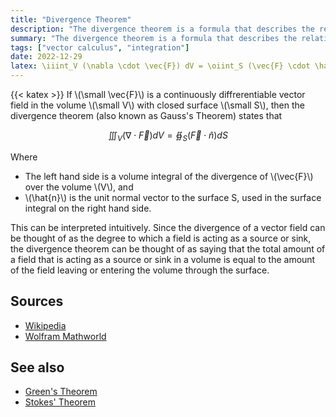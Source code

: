 ```yaml
---
title: "Divergence Theorem"
description: "The divergence theorem is a formula that describes the relationship between the divergence of a vector field and the surface integral of the field over a closed surface."
summary: "The divergence theorem is a formula that describes the relationship between the divergence of a vector field and the surface integral of the field over a closed surface."
tags: ["vector calculus", "integration"]
date: 2022-12-29
latex: \iiint_V (\nabla \cdot \vec{F}) dV = \oiint_S (\vec{F} \cdot \hat{n}) dS
---
```


{{< katex >}}
If \\(\small \vec{F}\\) is a continuously diffrerentiable vector field in the volume \\(\small V\\) with closed surface \\(\small S\\), then the divergence theorem (also known as Gauss's Theorem) states that

$$ \iiint_V (\nabla \cdot \vec{F}) dV = \oiint_S (\vec{F} \cdot \hat{n}) dS $$

Where
* The left hand side is a volume integral of the divergence of \\(\vec{F}\\) over the volume \\(V\\), and
* \\(\hat{n}\\) is the unit normal vector to the surface S, used in the surface integral on the right hand side.

This can be interpreted intuitively. Since the divergence of a vector field can be thought of as the degree to which a field is acting as a source or sink, the divergence theorem can be thought of as saying that the total amount of a field that is acting as a source or sink in a volume is equal to the amount of the field leaving or entering the volume through the surface.

## Sources
- [Wikipedia](https://en.wikipedia.org/wiki/Divergence_theorem)
- [Wolfram Mathworld](https://mathworld.wolfram.com/DivergenceTheorem.html)

## See also
- [Green's Theorem](/formulas/greens-theorem)
- [Stokes' Theorem](/formulas/stokes-theorem)

